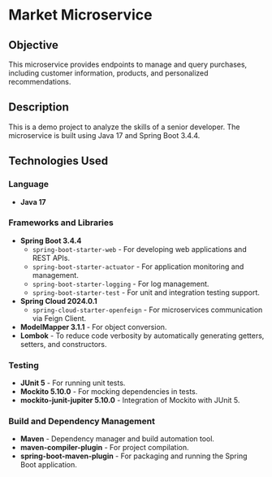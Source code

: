# Market Microservice

## Objective
This microservice provides endpoints to manage and query purchases, including customer information, products, and personalized recommendations.

## Description
This is a demo project to analyze the skills of a senior developer. The microservice is built using Java 17 and Spring Boot 3.4.4.

## Technologies Used

### Language
- **Java 17**

### Frameworks and Libraries
- **Spring Boot 3.4.4**
    - `spring-boot-starter-web` - For developing web applications and REST APIs.
    - `spring-boot-starter-actuator` - For application monitoring and management.
    - `spring-boot-starter-logging` - For log management.
    - `spring-boot-starter-test` - For unit and integration testing support.
- **Spring Cloud 2024.0.1**
    - `spring-cloud-starter-openfeign` - For microservices communication via Feign Client.
- **ModelMapper 3.1.1** - For object conversion.
- **Lombok** - To reduce code verbosity by automatically generating getters, setters, and constructors.

### Testing
- **JUnit 5** - For running unit tests.
- **Mockito 5.10.0** - For mocking dependencies in tests.
- **mockito-junit-jupiter 5.10.0** - Integration of Mockito with JUnit 5.

### Build and Dependency Management
- **Maven** - Dependency manager and build automation tool.
- **maven-compiler-plugin** - For project compilation.
- **spring-boot-maven-plugin** - For packaging and running the Spring Boot application.